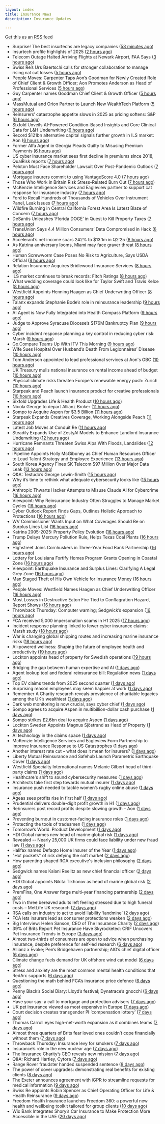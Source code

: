 ```yaml
---
layout: index
title: Insurance News
description: Insurance Updates

---
```


[Get this as an RSS feed](/insurance.rss)

<!-- news_marker starts -->
- Surprise! The best insurtechs are legacy companies ([53 minutes ago](https://www.dig-in.com/opinion/the-best-insurtechs-are-legacy-companies))
- Insurtech profile highlights of 2025 ([2 hours ago](https://www.dig-in.com/list/insurtech-profile-highlights-of-2025))
- Telecom Outage Halted Arriving Flights at Newark Airport, FAA Says ([3 hours ago](https://www.insurancejournal.com/news/east/2025/08/28/837387.htm))
- Swiss Re’s Urs Baertschi calls for stronger collaboration to manage rising nat cat losses ([5 hours ago](https://www.reinsurancene.ws/urs-baertschi-swiss-re-calls-for-stronger-collaboration-to-manage-rising-nat-cat-losses/))
- People Moves: Carpenter Taps Aon’s Goodman for Newly Created Role of Chief Client & Growth Officer; Aon Promotes Anderson as Head of Professional Services ([5 hours ago](https://www.insurancejournal.com/news/international/2025/08/28/837357.htm))
- Guy Carpenter names Goodman Chief Client & Growth Officer ([5 hours ago](https://www.reinsurancene.ws/guy-carpenter-names-goodman-chief-client-growth-officer/))
- MassMutual and Orion Partner to Launch New WealthTech Platform ([5 hours ago](https://www.insurtechinsights.com/massmutual-and-orion-partner-to-launch-new-wealthtech-platform/))
- Reinsurers’ catastrophe appetite slows in 2025 as pricing softens: S&P ([6 hours ago](https://www.reinsurancene.ws/reinsurers-catastrophe-appetite-slows-in-2025-as-pricing-softens-sp/))
- Sixfold Unveils AI-Powered Condition-Based Insights and Core Clinical Data for L&H Underwriting ([6 hours ago](https://www.insurtechinsights.com/sixfold-unveils-ai-powered-condition-based-insights-and-core-clinical-data-for-lh-underwriting/))
- Record $121bn alternative capital signals further growth in ILS market: Aon ([6 hours ago](https://www.reinsurancene.ws/record-121bn-alternative-capital-signals-further-growth-in-ils-market-aon/))
- Former Alfa Agent in Georgia Pleads Guilty to Misusing Premium Payments ([6 hours ago](https://www.insurancejournal.com/news/southeast/2025/08/28/837330.htm))
- US cyber insurance market sees first decline in premiums since 2018, QualRisk reports ([7 hours ago](https://www.reinsurancene.ws/us-cyber-insurance-market-sees-first-decline-in-premiums-since-2018-qualrisk-reports/))
- Peloton Must Face Shareholder Lawsuit Over Post-Pandemic Outlook ([7 hours ago](https://www.insurancejournal.com/news/national/2025/08/28/837327.htm))
- Mortgage insurers commit to using VantageScore 4.0 ([7 hours ago](https://www.dig-in.com/news/mortgage-insurers-commit-to-using-vantagescore-4-0))
- Those Who Work in Britain Risk Stress-Related Burn Out ([7 hours ago](https://insurance-edge.net/2025/08/28/those-who-work-in-britain-risk-stress-related-burn-out/))
- McKenzie Intelligence Services and Eagleview partner to support cat response for insurance industry ([7 hours ago](https://www.reinsurancene.ws/mckenzie-intelligence-services-and-eagleview-partner-to-support-cat-response-for-insurance-industry/))
- Ford to Recall Hundreds of Thousands of Vehicles Over Instrument Panel, Leak Issues ([7 hours ago](https://www.insurancejournal.com/news/national/2025/08/28/837321.htm))
- Wildfire Burning in Central California Forest Area Is Latest Blaze of Concern ([7 hours ago](https://www.insurancejournal.com/news/west/2025/08/28/837323.htm))
- DeSantis Unleashes ‘Florida DOGE’ in Quest to Kill Property Taxes ([7 hours ago](https://www.insurancejournal.com/news/southeast/2025/08/28/837313.htm))
- TransUnion Says 4.4 Million Consumers’ Data Compromised in Hack ([8 hours ago](https://www.insurancejournal.com/news/national/2025/08/28/837314.htm))
- Accelerant’s net income soars 242% to $13.1m in Q2’25 ([8 hours ago](https://www.reinsurancene.ws/accelerants-net-income-soars-242-to-13-1m-in-q225/))
- As Katrina anniversary looms, Miami may face graver threat ([8 hours ago](https://www.dig-in.com/news/analyzing-miamis-hurricane-risk-two-decades-after-katrina))
- Human Screwworm Case Poses No Risk to Agriculture, Says USDA Official ([8 hours ago](https://www.insurancejournal.com/news/east/2025/08/28/837310.htm))
- Relation Insurance Acquires Bridlewood Insurance Services ([8 hours ago](https://www.insurtechinsights.com/relation-insurance-acquires-bridlewood-insurance-services/))
- ILS market continues to break records: Fitch Ratings ([8 hours ago](https://www.reinsurancene.ws/ils-market-continues-to-break-records-fitch-ratings/))
- What wedding coverage could look like for Taylor Swift and Travis Kelce ([8 hours ago](https://www.insurancebusinessmag.com/uk/news/breaking-news/what-wedding-coverage-could-look-like-for-taylor-swift-and-travis-kelce-547745.aspx))
- Westfield Appoints Henning Haagen as Chief Underwriting Officer ([8 hours ago](https://www.insurtechinsights.com/westfield-appoints-henning-haagen-as-chief-underwriting-officer/))
- Talanx expands Stephanie Bode’s role in reinsurance leadership ([9 hours ago](https://www.reinsurancene.ws/talanx-expands-stephanie-bodes-role-in-reinsurance-leadership/))
- AI Agent is Now Fully Integrated into Health Compass Platform ([9 hours ago](https://insurance-edge.net/2025/08/28/ai-agent-is-now-fully-integrated-into-health-compass-platform/))
- Judge to Approve Syracuse Diocese’s $176M Bankruptcy Plan ([9 hours ago](https://www.insurancejournal.com/news/east/2025/08/28/837300.htm))
- Cyber incident response planning a key control in reducing cyber risk: Marsh ([9 hours ago](https://www.reinsurancene.ws/cyber-incident-response-planning-a-key-control-in-reducing-cyber-risk-marsh/))
- Go.Compare Teams Up With ITV This Morning ([9 hours ago](https://insurance-edge.net/2025/08/28/go-compare-teams-up-with-itv-this-morning/))
- Wife Sues Hospital Over Husband’s Death From Legionnaires’ Disease ([10 hours ago](https://www.insurancejournal.com/news/east/2025/08/28/837296.htm))
- Tom Anderson appointed to lead professional services at Aon's GBC ([10 hours ago](https://www.insurancebusinessmag.com/uk/news/breaking-news/tom-anderson-appointed-to-lead-professional-services-at-aons-gbc-547696.aspx))
- UK Treasury mulls national insurance on rental income ahead of budget ([10 hours ago](https://www.insurancebusinessmag.com/uk/news/breaking-news/uk-treasury-mulls-national-insurance-on-rental-income-ahead-of-budget-547679.aspx))
- Physical climate risks threaten Europe's renewable energy push: Zurich ([10 hours ago](https://www.insurancebusinessmag.com/uk/news/breaking-news/physical-climate-risks-threaten-europes-renewable-energy-push-zurich-547683.aspx))
- Starpeak and Peach launch insurance product for creative professionals ([10 hours ago](https://www.insurancebusinessmag.com/uk/news/breaking-news/starpeak-and-peach-launch-insurance-product-for-creative-professionals-547685.aspx))
- Sixfold Upgrades Life & Health Product ([10 hours ago](https://insurance-edge.net/2025/08/28/sixfold-upgrades-life-health-product/))
- Nicola George to depart Allianz Broker ([11 hours ago](https://www.postonline.co.uk/broker/7958923/nicola-george-to-depart-allianz-broker))
- Sompo to Acquire Aspen for $3.5 Billion ([11 hours ago](https://www.insurtechinsights.com/sompo-to-acquire-aspen-for-3-5-billion/))
- Starpeak Expands Creatives Coverage, Working Alongside Peach ([11 hours ago](https://insurance-edge.net/2025/08/28/starpeak-expands-creatives-coverage-working-alongside-peach/))
- Latest Job Moves at Conduit Re ([11 hours ago](https://insurance-edge.net/2025/08/28/latest-job-moves-at-conduit-re/))
- Steadily Expands Use of ZestyAI Models to Enhance Landlord Insurance Underwriting ([12 hours ago](https://www.insurtechinsights.com/steadily-expands-use-of-zestyai-models-to-enhance-landlord-insurance-underwriting/))
- Hurricane Remnants Threaten Swiss Alps With Floods, Landslides ([12 hours ago](https://www.insurancejournal.com/news/international/2025/08/28/837291.htm))
- iPipeline Appoints Holly McGiboney as Chief Human Resources Officer to Lead Talent Strategy and Employee Experience ([13 hours ago](https://www.insurtechinsights.com/ipipeline-appoints-holly-mcgiboney-as-chief-human-resources-officer-to-lead-talent-strategy-and-employee-experience/))
- South Korea Agency Fines SK Telecom $97 Million Over Major Data Leak ([13 hours ago](https://www.insurancejournal.com/news/international/2025/08/28/837284.htm))
- Q&A: Testudo’s George Lewin-Smith ([15 hours ago](https://www.postonline.co.uk/technology/7958076/qa-testudo%E2%80%99s-george-lewin-smith))
- Why it’s time to rethink what adequate cybersecurity looks like ([15 hours ago](https://www.postonline.co.uk/commercial/7958910/why-it%E2%80%99s-time-to-rethink-what-adequate-cybersecurity-looks-like))
- Anthropic Thwarts Hacker Attempts to Misuse Claude AI for Cybercrime ([16 hours ago](https://www.insurancejournal.com/news/national/2025/08/28/837262.htm))
- Viewpoint: Why Reinsurance Industry Often Struggles to Manage Market Cycles ([16 hours ago](https://www.insurancejournal.com/news/international/2025/08/28/837253.htm))
- Cyber Outlook Report Finds Gaps, Outlines Holistic Approach to Protections ([16 hours ago](https://www.insurancejournal.com/news/national/2025/08/28/837259.htm))
- WV Commissioner Wants Input on What Coverages Should Be on Surplus Lines List ([16 hours ago](https://www.insurancejournal.com/news/southeast/2025/08/28/837177.htm))
- Katrina 2005-2025: Property Policy Evolution ([16 hours ago](https://www.insurancejournal.com/news/national/2025/08/28/837235.htm))
- Trump Delays Mercury Pollution Rule, Helps Texas Coal Plants ([16 hours ago](https://www.insurancejournal.com/news/southcentral/2025/08/28/837221.htm))
- Highstreet Joins Cornhuskers in Three-Year Food Bank Partnership ([16 hours ago](https://www.insurancejournal.com/news/midwest/2025/08/28/837218.htm))
- Lottery for Louisiana Fortify Homes Program Grants Opening in Coastal Zone ([16 hours ago](https://www.insurancejournal.com/news/southcentral/2025/08/28/837215.htm))
- Viewpoint: Earthquake Insurance and Surplus Lines: Clarifying A Legal Grey Zone ([16 hours ago](https://www.insurancejournal.com/news/west/2025/08/28/837082.htm))
- Man Staged Theft of His Own Vehicle for Insurance Money ([16 hours ago](https://www.insurancejournal.com/news/east/2025/08/28/837232.htm))
- People Moves: Westfield Names Haagen as Chief Underwriting Officer ([16 hours ago](https://www.insurancejournal.com/news/midwest/2025/08/28/837211.htm))
- Most Losses in Destructive Eaton Fire Tied to Conflagration Hazard, Report Shows ([16 hours ago](https://www.insurancejournal.com/news/west/2025/08/28/837089.htm))
- Throwback Thursday: Computer warning; Sedgwick’s expansion ([16 hours ago](https://www.postonline.co.uk/technology/7956763/throwback-thursday-computer-warning-sedgwick%E2%80%99s-expansion))
- FCA received 5,000 impersonation scams in H1 2025 ([17 hours ago](https://www.insurancebusinessmag.com/uk/news/breaking-news/fca-received-5000-impersonation-scams-in-h1-2025-547649.aspx))
- Incident response planning linked to fewer cyber insurance claims: Marsh study ([18 hours ago](https://www.insurancebusinessmag.com/uk/news/cyber/incident-response-planning-linked-to-fewer-cyber-insurance-claims-marsh-study-547641.aspx))
- War is changing global shipping routes and increasing marine insurance risks ([18 hours ago](https://www.insurancebusinessmag.com/uk/news/marine/war-is-changing-global-shipping-routes-and-increasing-marine-insurance-risks-547774.aspx))
- AI-powered wellness: Shaping the future of employee health and productivity ([19 hours ago](https://www.dig-in.com/opinion/ai-powered-wellness-shaping-the-future-of-employee-health-and-productivity))
- Lockton appoints head of property for Swedish operations ([19 hours ago](https://www.insurancebusinessmag.com/uk/news/breaking-news/lockton-appoints-head-of-property-for-swedish-operations-547635.aspx))
- Bridging the gap between human expertise and AI ([1 days ago](https://www.dig-in.com/opinion/bridging-the-gap-between-human-expertise-and-ai))
- Agent lookup tool and federal reinsurance bill: Regulation news ([1 days ago](https://www.dig-in.com/list/agent-lookup-tool-federal-reinsurance-bill-regulation-news))
- Top EV claims trends from 2025 second quarter ([1 days ago](https://www.dig-in.com/list/top-ev-claims-trends-from-q2-2025))
- Surprising reason employees may seem happier at work ([1 days ago](https://www.insurancebusinessmag.com/uk/business-strategy/surprising-reason-employees-may-seem-happier-at-work-547610.aspx))
- Remember A Charity research reveals prevalence of charitable legacies among the UK’s wealthiest ([1 days ago](https://ifamagazine.com/remember-a-charity-research-reveals-prevalence-of-charitable-legacies-among-the-uks-wealthiest/))
- Dark web monitoring is now crucial, says cyber chief ([1 days ago](https://www.insurancebusinessmag.com/uk/news/breaking-news/dark-web-monitoring-is-now-crucial-says-cyber-chief-547676.aspx))
- Sompo agrees to acquire Aspen in multibillion-dollar cash purchase ([1 days ago](https://www.insurancebusinessmag.com/uk/news/breaking-news/sompo-agrees-to-acquire-aspen-in-multibilliondollar-cash-purchase-547583.aspx))
- Sompo strikes £2.6bn deal to acquire Aspen ([1 days ago](https://www.postonline.co.uk/commercial/7958922/sompo-strikes-%C2%A326bn-deal-to-acquire-aspen))
- Lockton Sweden Appoints Magnus Sjöstrand as Head of Property ([1 days ago](https://www.insurtechinsights.com/lockton-sweden-appoints-magnus-sjostrand-as-head-of-property/))
- AI technology in the claims space ([1 days ago](https://www.dig-in.com/podcast/ai-technology-in-the-claims-space))
- McKenzie Intelligence Services and Eagleview Form Partnership to Improve Insurance Response to US Catastrophes ([1 days ago](https://www.insurtechinsights.com/mckenzie-intelligence-services-and-eagleview-form-partnership-to-improve-insurance-response-to-us-catastrophes/))
- Another interest rate cut – what does it mean for insurers? ([1 days ago](https://www.insurancebusinessmag.com/uk/news/breaking-news/another-interest-rate-cut--what-does-it-mean-for-insurers-547675.aspx))
- Liberty Mutual Reinsurance and Safehub Launch Parametric Earthquake Cover ([1 days ago](https://www.insurtechinsights.com/liberty-mutual-reinsurance-and-safehub-launch-parametric-earthquake-cover/))
- Westfield Specialty International names Melanie Gilbert head of third-party claims ([1 days ago](https://www.insurancebusinessmag.com/uk/news/breaking-news/westfield-specialty-international-names-melanie-gilbert-head-of-thirdparty-claims-547553.aspx))
- Healthcare's shift to sound cybersecurity measures ([1 days ago](https://www.dig-in.com/advisers/opinion/healthcares-shift-to-sound-cybersecurity-measures))
- Architects take first step towards mutual insurer ([1 days ago](https://www.postonline.co.uk/commercial/7958921/architects-take-first-step-towards-mutual-insurer))
- Insurance push needed to tackle women’s rugby online abuse ([1 days ago](https://www.postonline.co.uk/commercial/7958920/insurance-push-needed-to-tackle-female-rugby-online-abuse))
- Ageas sees profits rise in first half ([1 days ago](https://www.insurancebusinessmag.com/uk/news/breaking-news/ageas-sees-profits-rise-in-first-half-547530.aspx))
- Prudential delivers double-digit profit growth in H1 ([1 days ago](https://www.insurancebusinessmag.com/uk/news/breaking-news/prudential-delivers-doubledigit-profit-growth-in-h1-547527.aspx))
- Re/insurers post record profits despite slowing growth – Aon ([1 days ago](https://www.insurancebusinessmag.com/uk/news/breaking-news/reinsurers-post-record-profits-despite-slowing-growth--aon-547520.aspx))
- Preventing burnout in customer-facing insurance roles ([1 days ago](https://www.postonline.co.uk/technology/7958034/preventing-burnout-in-customer-facing-insurance-roles))
- Protecting the tools of tradesmen ([1 days ago](https://www.postonline.co.uk/commercial/7958124/protecting-the-tools-of-tradesmen))
- Tomorrow’s World: Product Development ([1 days ago](https://www.postonline.co.uk/personal/7958157/tomorrow%E2%80%99s-world-product-development))
- HDI Global names new head of marine global risk ([1 days ago](https://www.insurancebusinessmag.com/uk/news/breaking-news/hdi-global-names-new-head-of-marine-global-risk-547484.aspx))
- Revealed -- Nearly 25,000 UK firms could face liability under new fraud law ([1 days ago](https://www.insurancebusinessmag.com/uk/news/breaking-news/revealed--nearly-25000-uk-firms-could-face-liability-under-new-fraud-law-547481.aspx))
- Halifax named Defaqto Home Insurer of the Year ([1 days ago](https://www.insurancebusinessmag.com/uk/news/breaking-news/halifax-named-defaqto-home-insurer-of-the-year-547480.aspx))
- "Hot pockets" of risk defying the soft market ([2 days ago](https://www.insurancebusinessmag.com/uk/news/breaking-news/hot-pockets-of-risk-defying-the-soft-market-547518.aspx))
- How parenting shaped RGA executive's inclusion philosophy ([2 days ago](https://www.insurancebusinessmag.com/uk/news/breaking-news/how-parenting-shaped-rga-executives-inclusion-philosophy-547435.aspx))
- Sedgwick names Kalani Reelitz as new chief financial officer ([2 days ago](https://www.insurancebusinessmag.com/uk/news/breaking-news/sedgwick-names-kalani-reelitz-as-new-chief-financial-officer-547413.aspx))
- HDI Global appoints Nikita Tikhonov as head of marine global risk ([2 days ago](https://www.insurancebusinessmag.com/uk/news/marine/hdi-global-appoints-nikita-tikhonov-as-head-of-marine-global-risk-547401.aspx))
- PremFina, One Answer forge multi-year financing partnership ([2 days ago](https://www.insurancebusinessmag.com/uk/news/breaking-news/premfina-one-answer-forge-multiyear-financing-partnership-547388.aspx))
- Two in three bereaved adults left feeling stressed due to high funeral costs – MetLife UK research ([2 days ago](https://ifamagazine.com/two-in-three-bereaved-adults-left-feeling-stressed-due-to-high-funeral-costs-metlife-uk-research/))
- RSA calls on industry to act to avoid liability ‘landmine’ ([2 days ago](https://www.postonline.co.uk/commercial/7958918/rsa-calls-on-industry-to-act-to-avoid-liability-%E2%80%98landmine%E2%80%99))
- FCA lets insurers lead as consumer protections weaken ([2 days ago](https://www.postonline.co.uk/personal/7958255/fca-lets-insurers-lead-as-consumer-protections-weaken))
- Big Interview: Helen Sanson, CEO of The Insurance Charity ([2 days ago](https://www.postonline.co.uk/people/7958165/big-interview-helen-sanson-ceo-of-the-insurance-charity))
- 39% of Brits Report Pet Insurance Have Skyrocketed: CRIF Uncovers Pet Insurance Trends in Europe ([3 days ago](https://thefintechtimes.com/39-of-brits-report-pet-insurance-have-skyrocketed-crif-uncovers-pet-insurance-trends-in-europe/))
- Almost two-thirds of consumers are open to advice when purchasing insurance, despite preference for self-led research ([6 days ago](https://ifamagazine.com/almost-two-thirds-of-consumers-are-open-to-advice-when-purchasing-insurance-despite-preference-for-self-led-research/))
- Allianz x Evoke; Pen’s Bridgehaven partnership; AIG’s chief digital officer ([6 days ago](https://www.postonline.co.uk/news/7958917/allianz-x-evoke-pen%E2%80%99s-bridgehaven-partnership-aig%E2%80%99s-chief-digital-officer))
- Climate change fuels demand for UK offshore wind cat model ([6 days ago](https://www.postonline.co.uk/commercial/7958315/climate-change-fuels-demand-for-uk-offshore-wind-cat-model))
- Stress and anxiety are the most common mental health conditions that RedArc supports ([6 days ago](https://ifamagazine.com/stress-and-anxiety-are-the-most-common-mental-health-conditions-that-redarc-supports/))
- Questioning the math behind FCA’s insurance price defence ([6 days ago](https://www.postonline.co.uk/regulation/7958257/questioning-the-math-behind-fca%E2%80%99s-insurance-price-defence))
- Penny Black’s Social Diary: Lloyd’s festival; Dynatrace’s gnocchi ([6 days ago](https://www.postonline.co.uk/people/7958186/penny-black%E2%80%99s-social-diary-lloyd%E2%80%99s-festival-dynatrace%E2%80%99s-gnocchi))
- Have your say: a call to mortgage and protection advisers ([7 days ago](https://ifamagazine.com/have-your-say-a-call-to-mortgage-and-protection-advisers/))
- UK pet insurance viewed as most expensive in Europe ([7 days ago](https://www.postonline.co.uk/personal/7958915/uk-pet-insurance-viewed-as-most-expensive-in-europe))
- Court decision creates transgender PI ‘compensation lottery’ ([7 days ago](https://www.postonline.co.uk/personal/7958916/court-decision-creates-transgender-pi-%E2%80%98compensation-lottery%E2%80%99))
- Thomas Carroll eyes high-net-worth expansion as it combines teams ([7 days ago](https://www.postonline.co.uk/broker/7958912/thomas-carroll-eyes-high-net-worth-expansion-as-it-combines-teams))
- Almost three quarters of Brits fear loved ones couldn’t cope financially without them ([7 days ago](https://ifamagazine.com/almost-three-quarters-of-brits-fear-loved-ones-couldnt-cope-financially-without-them/))
- Throwback Thursday: Insurance levy for smokers ([7 days ago](https://www.postonline.co.uk/claims/7956762/throwback-thursday-insurance-levy-for-smokers))
- Insurance’s role in the new nuclear age ([7 days ago](https://www.postonline.co.uk/commercial/7958893/insurance%E2%80%99s-role-in-the-new-nuclear-age))
- The Insurance Charity’s CEO reveals new mission ([7 days ago](https://www.postonline.co.uk/people/7958166/the-insurance-charity%E2%80%99s-ceo-reveals-new-mission))
- Q&A: Richard Hartley, Cytora ([7 days ago](https://www.postonline.co.uk/technology/7958053/qa-richard-hartley-cytora))
- Range Rover fraudster handed suspended sentence ([8 days ago](https://www.postonline.co.uk/claims/7958909/range-rover-fraudster-handed-suspended-sentence))
- The power of cover upgrades: demonstrating real benefits for existing clients ([8 days ago](https://ifamagazine.com/the-power-of-cover-upgrades-demonstrating-real-benefits-for-existing-clients/))
- The Exeter announces agreement with iGPR to streamline requests for medical information ([9 days ago](https://ifamagazine.com/the-exeter-announces-agreement-with-igpr-to-streamline-requests-for-medical-information/))
- Swiss Re appoints Robin Spencer as Chief Operating Officer for Life & Health Reinsurance ([9 days ago](https://ifamagazine.com/swiss-re-appoints-robin-spencer-as-chief-operating-officer-for-life-health-reinsurance/))
- Freedom Health Insurance launches Freedom 360: a powerful new health and wellbeing toolkit tailored for group clients ([10 days ago](https://ifamagazine.com/freedom-health-insurance-launches-freedom-360-a-powerful-new-health-and-wellbeing-toolkit-tailored-for-group-clients/))
- Wio Bank Integrates Shory’s Car Insurance to Make Protection More Accessible in the UAE ([20 days ago](https://thefintechtimes.com/wio-bank-integrates-shorys-car-insurance-to-make-protection-more-accessible-in-the-uae/))

<!-- news_marker ends -->